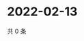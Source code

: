 # 2022-02-13

共 0 条

<!-- BEGIN WEIBO -->
<!-- 最后更新时间 Sun Feb 13 2022 07:00:53 GMT+0800 (China Standard Time) -->

<!-- END WEIBO -->
